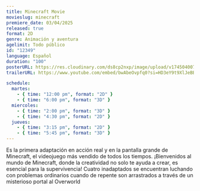 ```yaml
---
title: Minecraft Movie
movieslug: minecraft
premiere_date: 03/04/2025
released: true
format: 2D
genre: Animación y aventura
agelimit: Todo público
id: "12349"
language: Español
duration: "100"
posterURL: https://res.cloudinary.com/ds8cp2nxp/image/upload/v1745040073/FakeCIne/6662025-03-26_nvt6jr.webp
trailerURL: https://www.youtube.com/embed/bwAbeOvpfq0?si=HD3eY9t9XlJeBBJU

schedule:
  martes:
    - { time: "12:00 pm", format: "2D" }
    - { time: "6:00 pm", format: "3D" }
  miercoles:
    - { time: "2:00 pm", format: "3D" }
    - { time: "4:30 pm", format: "2D" }
  jueves:
    - { time: "3:15 pm", format: "2D" }
    - { time: "5:45 pm", format: "3D" }
---
```


Es la primera adaptación en acción real y en la pantalla grande de Minecraft, el videojuego más vendido de todos los tiempos. ¡Bienvenidos al mundo de Minecraft, donde la creatividad no solo te ayuda a crear, es esencial para la supervivencia! Cuatro inadaptados se encuentran luchando con problemas ordinarios cuando de repente son arrastrados a través de un misterioso portal al Overworld
